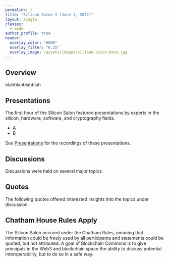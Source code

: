 ```yaml
---
permalink: /
title: "Silicon Salon I (June 1, 2022)"
layout: single
classes:
  - wide
author_profile: true
header:
  overlay_color: "#000"
  overlay_filter: "0.25"
  overlay_image: /assets/images/silicon-salon-bare.jpg
---
```


## Overview

blahblahblahblah

## Presentations

The first hour of the Silicon Salon featured presentations by experts in the silicon, hardware, software, and cryptography fields.

* A
* B

See [Presentations](/presentations/) for the recordings of these presentations.

## Discussions

Discussions were held on several major topics:

## Quotes

The following quotes offered interested insights into the topics under discussion.

## Chatham House Rules Apply

The Silicon Salon occured under the Chatham Rules, meaning that information could be freely used by all participants and statements could be quoted, but not attributed. A goal of Blockchain Commons is to give principals in the Web3 and blockchain space the ability to discuss potential interoperability, but to do so in a safe way.
